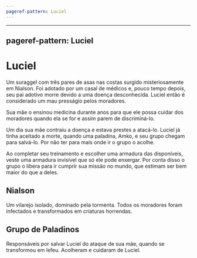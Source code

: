 ```yaml
---
pageref-pattern: Luciel
---
```

---
pageref-pattern: Luciel
---
# Luciel

Um suraggel com três pares de asas nas costas surgido misteriosamente em Nialson. Foi adotado por um casal de médicos e, pouco tempo depois, seu pai adotivo morre devido a uma doença desconhecida. Luciel então é considerado um mau presságio pelos moradores.

Sua mãe o ensinou medicina durante anos para que ele possa cuidar dos moradores quando ela se for e assim parem de discriminá-lo.

Um dia sua mãe contraiu a doença e estava prestes a atacá-lo. Luciel já tinha aceitado a morte, quando uma paladina, Amko, e seu grupo chegam para salvá-lo. Por não ter para mais onde ir o grupo o acolhe.

Ao completar seu treinamento e escolher uma armadura das disponíveis, veste uma armadura invisível que só ele pode enxergar. Por conta disso o grupo o libera para ir cumprir sua missão no mundo, que estimam ser bem maior do que a deles.

## Nialson

Um vilarejo isolado, dominado pela tormenta. Todos os moradores foram infectados e transformados em criaturas horrendas.

## Grupo de Paladinos

Responsáveis por salvar Luciel do ataque de sua mãe, quando se transformou em lefeu. Acolheram e cuidaram de Luciel.
